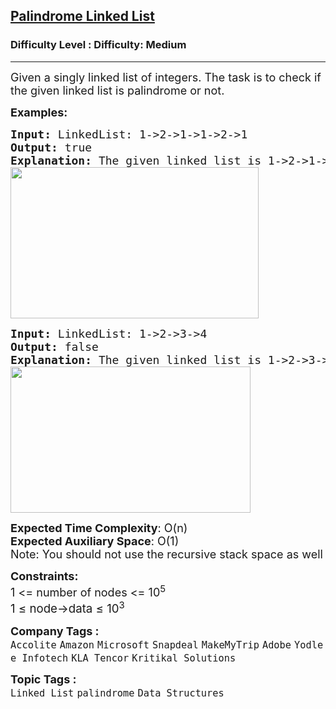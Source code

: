 <h2><a href="https://www.geeksforgeeks.org/problems/check-if-linked-list-is-pallindrome/1">Palindrome Linked List</a></h2><h3>Difficulty Level : Difficulty: Medium</h3><hr><div class="problems_problem_content__Xm_eO" style="user-select: auto;"><p style="user-select: auto;"><span style="font-size: 18px; user-select: auto;">Given a singly linked list of integers. The task is to check if the given linked list is palindrome or not.</span></p>
<p style="user-select: auto;"><span style="font-size: 18px; user-select: auto;"><strong style="user-select: auto;">Examples:</strong></span></p>
<pre style="user-select: auto;"><span style="font-size: 18px; user-select: auto;"><strong style="user-select: auto;">Input: </strong>LinkedList: 1-&gt;2-&gt;1-&gt;1-&gt;2-&gt;1
<strong style="user-select: auto;">Output: </strong>true<strong style="user-select: auto;">
Explanation: </strong>The given linked list is 1-&gt;2-&gt;1-&gt;1-&gt;2-&gt;1 , which is a palindrome and Hence, the output is true.<br style="user-select: auto;"><img src="https://media.geeksforgeeks.org/img-practice/prod/addEditProblem/700391/Web/Other/blobid0_1722089787.png" width="397" height="242" style="user-select: auto;"></span>
</pre>
<pre style="user-select: auto;"><span style="font-size: 18px; user-select: auto;"><strong style="user-select: auto;">Input: </strong>LinkedList: 1-&gt;2-&gt;3-&gt;4
<strong style="user-select: auto;">Output: </strong>false<strong style="user-select: auto;">
Explanation: </strong>The given linked list is 1-&gt;2-&gt;3-&gt;4, which is not a palindrome and Hence, the output is false.<br style="user-select: auto;"><img src="https://media.geeksforgeeks.org/img-practice/prod/addEditProblem/700391/Web/Other/blobid1_1722089845.png" width="384" height="234" style="user-select: auto;"><br style="user-select: auto;"></span></pre>
<p style="user-select: auto;"><span style="font-size: 18px; user-select: auto;"><strong style="user-select: auto;">Expected Time Complexity</strong>: O(n)<br style="user-select: auto;"><strong style="user-select: auto;">Expected Auxiliary Space</strong>: O(1)&nbsp;<br style="user-select: auto;">Note: Y</span><span style="font-size: 18px; user-select: auto;">ou should not use the recursive stack space as well</span></p>
<p style="user-select: auto;"><span style="font-size: 18px; user-select: auto;"><strong style="user-select: auto;">Constraints:</strong><br style="user-select: auto;">1 &lt;= number of nodes &lt;= 10<sup style="user-select: auto;">5<br style="user-select: auto;"></sup><span style="font-size: 18.6667px; user-select: auto;">1 ≤ node-&gt;data ≤ 10</span><sup style="user-select: auto;">3</sup><sup style="user-select: auto;"><br style="user-select: auto;"></sup></span></p></div><p><span style=font-size:18px><strong>Company Tags : </strong><br><code>Accolite</code>&nbsp;<code>Amazon</code>&nbsp;<code>Microsoft</code>&nbsp;<code>Snapdeal</code>&nbsp;<code>MakeMyTrip</code>&nbsp;<code>Adobe</code>&nbsp;<code>Yodlee Infotech</code>&nbsp;<code>KLA Tencor</code>&nbsp;<code>Kritikal Solutions</code>&nbsp;<br><p><span style=font-size:18px><strong>Topic Tags : </strong><br><code>Linked List</code>&nbsp;<code>palindrome</code>&nbsp;<code>Data Structures</code>&nbsp;